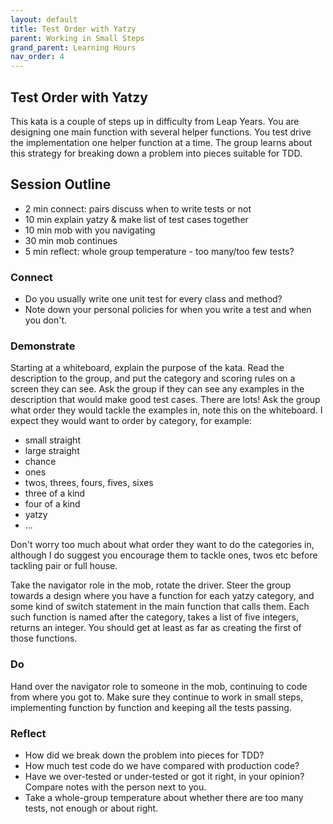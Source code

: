 ```yaml
---
layout: default
title: Test Order with Yatzy
parent: Working in Small Steps
grand_parent: Learning Hours
nav_order: 4
---
```


Test Order with Yatzy
------------------------

This kata is a couple of steps up in difficulty from Leap Years. You are designing one main function with several helper functions. You test drive the implementation one helper function at a time. The group learns about this strategy for breaking down a problem into pieces suitable for TDD.

## Session Outline

* 2 min connect: pairs discuss when to write tests or not  
* 10 min explain yatzy & make list of test cases together  
* 10 min mob with you navigating  
* 30 min mob continues 
* 5 min reflect: whole group temperature - too many/too few tests?  

### Connect
- Do you usually write one unit test for every class and method? 
- Note down your personal policies for when you write a test and when you don't.
 
### Demonstrate
Starting at a whiteboard, explain the purpose of the kata. Read the description to the group, and put the category and scoring rules on a screen they can see. Ask the group if they can see any examples in the description that would make good test cases. There are lots! Ask the group what order they would tackle the examples in, note this on the whiteboard. I expect they would want to order by category, for example:

- small straight
- large straight
- chance
- ones
- twos, threes, fours, fives, sixes
- three of a kind
- four of a kind
- yatzy
- ...

Don't worry too much about what order they want to do the categories in, although I do suggest you encourage them to tackle ones, twos etc before tackling pair or full house.

Take the navigator role in the mob, rotate the driver. Steer the group towards a design where you have a function for each yatzy category, and some kind of switch statement in the main function that calls them. Each such function is named after the category, takes a list of five integers, returns an integer. You should get at least as far as creating the first of those functions.

### Do
Hand over the navigator role to someone in the mob, continuing to code from where you got to. Make sure they continue to work in small steps, implementing function by function and keeping all the tests passing.

### Reflect
- How did we break down the problem into pieces for TDD?
- How much test code do we have compared with production code?
- Have we over-tested or under-tested or got it right, in your opinion? Compare notes with the person next to you.
- Take a whole-group temperature about whether there are too many tests, not enough or about right.


